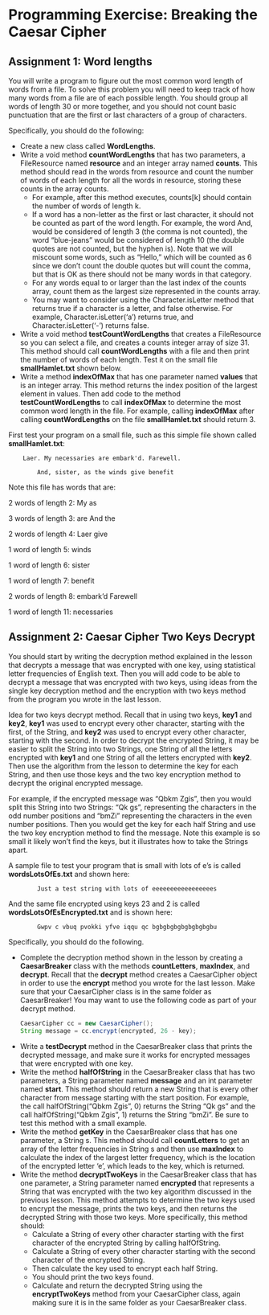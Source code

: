 # Programming Exercise: Breaking the Caesar Cipher

## Assignment 1: Word lengths
You will write a program to figure out the most common word length of words from a file. To solve this problem you will need to keep track of how many words from a file are of each possible length. You should group all words of length 30 or more together, and you should not count basic punctuation that are the first or last characters of a group of characters.

Specifically, you should do the following:
- Create a new class called __WordLengths__.
- Write a void method __countWordLengths__ that has two parameters, a FileResource named __resource__ and an integer array named __counts__. This method should read in the words from resource and count the number of words of each length for all the words in resource, storing these counts in the array counts.
    - For example, after this method executes, counts[k] should contain the number of words of length k.
    - If a word has a non-letter as the first or last character, it should not be counted as part of the word length. For example, the word And, would be considered of length 3 (the comma is not counted), the word “blue-jeans” would be considered of length 10 (the double quotes are not counted, but the hyphen is). Note that we will miscount some words, such as “Hello,” which will be counted as 6 since we don’t count the double quotes but will count the comma, but that is OK as there should not be many words in that category.
    - For any words equal to or larger than the last index of the counts array, count them as the largest size represented in the counts array.
    - You may want to consider using the Character.isLetter method that returns true if a character is a letter, and false otherwise. For example, Character.isLetter(‘a’) returns true, and Character.isLetter(‘-’) returns false. 
- Write a void method __testCountWordLengths__ that creates a FileResource so you can select a file, and creates a counts integer array of size 31. This method should call __countWordLengths__ with a file and then print the number of words of each length. Test it on the small file __smallHamlet.txt__ shown below.
- Write a method __indexOfMax__ that has one parameter named __values__ that is an integer array. This method returns the index position of the largest element in values. Then add code to the method __testCountWordLengths__ to call __indexOfMax__ to determine the most common word length in the file. For example, calling __indexOfMax__ after calling __countWordLengths__ on the file __smallHamlet.txt__ should return 3.

First test your program on a small file, such as this simple file shown called __smallHamlet.txt__:
```
    Laer. My necessaries are embark'd. Farewell.

        And, sister, as the winds give benefit
```
Note this file has words that are:

2 words of length 2: My as

3 words of length 3: are And the

2 words of length 4: Laer give

1 word of length 5: winds

1 word of length 6: sister

1 word of length 7: benefit

2 words of length 8: embark’d Farewell

1 word of length 11: necessaries

## Assignment 2:  Caesar Cipher Two Keys Decrypt
You should start by writing the decryption method explained in the lesson that decrypts a message that was encrypted with one key, using statistical letter frequencies of English text. Then you will add code to be able to decrypt a message that was encrypted with two keys, using ideas from the single key decryption method and the encryption with two keys method from the program you wrote in the last lesson.

Idea for two keys decrypt method. Recall that in using two keys, __key1__ and __key2__, __key1__ was used to encrypt every other character, starting with the first, of the String, and __key2__ was used to encrypt every other character, starting with the second. In order to decrypt the encrypted String, it may be easier to split the String into two Strings, one String of all the letters encrypted with __key1__ and one String of all the letters encrypted with __key2__. Then use the algorithm from the lesson to determine the key for each String, and then use those keys and the two key encryption method to decrypt the original encrypted message.

For example, if the encrypted message was “Qbkm Zgis”, then you would split this String into two Strings: “Qk gs”, representing the characters in the odd number positions and  “bmZi” representing the characters in the even number positions. Then you would get the key for each half String and use the two key encryption method to find the message. Note this example is so small it likely won’t find the keys, but it illustrates how to take the Strings apart. 

A sample file to test your program that is small with lots of e’s is called __wordsLotsOfEs.txt__ and shown here:
```
        Just a test string with lots of eeeeeeeeeeeeeeeees
```

And the same file encrypted using keys 23 and 2 is called __wordsLotsOfEsEncrypted.txt__ and is shown here: 
```
        Gwpv c vbuq pvokki yfve iqqu qc bgbgbgbgbgbgbgbgbu
```

Specifically, you should do the following. 
- Complete the decryption method shown in the lesson by creating a __CaesarBreaker__ class with the methods __countLetters__, __maxIndex__, and __decrypt__. Recall that the __decrypt__ method creates a CaesarCipher object in order to use the __encrypt__ method you wrote for the last lesson. Make sure that your CaesarCipher class is in the same folder as CaesarBreaker! You may want to use the following code as part of your decrypt method.
  ```java
  CaesarCipher cc = new CaesarCipher();
  String message = cc.encrypt(encrypted, 26 - key);
  ```
- Write a __testDecrypt__ method in the CaesarBreaker class that prints the decrypted message, and make sure it works for encrypted messages that were encrypted with one key.
- Write the method __halfOfString__ in the CaesarBreaker class that has two parameters, a String parameter named __message__ and an int parameter named __start__. This method should return a new String that is every other character from message starting with the start position. For example, the call halfOfString(“Qbkm Zgis”, 0) returns the String “Qk gs” and the call halfOfString(“Qbkm Zgis”, 1) returns the String “bmZi”. Be sure to test this method with a small example.
- Write the method __getKey__ in the CaesarBreaker class that has one parameter, a String s. This method should call __countLetters__ to get an array of the letter frequencies in String s and then use __maxIndex__ to calculate the index of the largest letter frequency, which is the location of the encrypted letter ‘e’, which leads to the key, which is returned.
- Write the method __decryptTwoKeys__ in the CaesarBreaker class that has one parameter, a String parameter named __encrypted__ that represents a String that was encrypted with the two key algorithm discussed in the previous lesson. This method attempts to determine the two keys used to encrypt the message, prints the two keys, and then returns the decrypted String with those two keys. More specifically, this method should:
    - Calculate a String of every other character starting with the first character of the encrypted String by calling halfOfString. 
    - Calculate a String of every other character starting with the second character of the encrypted String. 
    - Then calculate the key used to encrypt each half String.
    - You should print the two keys found.
    - Calculate and return the decrypted String using the __encryptTwoKeys__ method from your CaesarCipher class, again making sure it is in the same folder as your CaesarBreaker class.